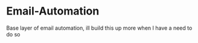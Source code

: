 # Email-Automation
Base layer of email automation, ill build this up more when I have a need to do so
